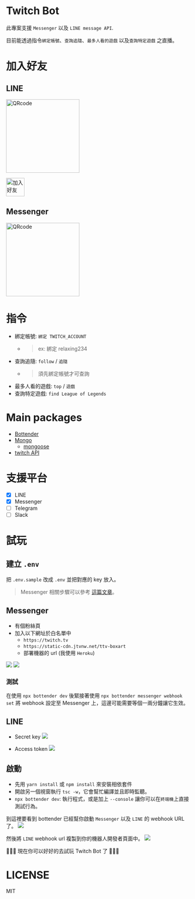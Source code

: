 # Twitch Bot

此專案支援 `Messenger` 以及 `LINE message API`.

目前能透過指令`綁定帳號`、`查詢追隨`、`最多人看的遊戲` 以及`查詢特定遊戲` 之直播。

# 加入好友

## LINE

<img height="200" border="0" alt="QRcode" src="https://i.imgur.com/kRcEhBN.png">

<a href="https://line.me/R/ti/p/%40eae1476b"><img height="50" border="0" alt="加入好友" src="https://scdn.line-apps.com/n/line_add_friends/btn/zh-Hant.png"></a>

## Messenger

<img height="200" border="0" alt="QRcode" src="https://i.imgur.com/93yxeiy.png">

# 指令

- 綁定帳號: `綁定 TWITCH_ACCOUNT`
  - > ex: 綁定 relaxing234
- 查詢追隨: `follow` / `追隨`
  - > 須先綁定帳號才可查詢
- 最多人看的遊戲: `top` / `遊戲`
- 查詢特定遊戲: `find League of Legends`

# Main packages

- [Bottender](https://github.com/Yoctol/bottender)
- [Mongo](https://www.mongodb.com/)
  - [mongoose](https://mongoosejs.com/)
- [twitch API](https://d-fischer.github.io/twitch/docs/basic-usage/getting-started.html)

# 支援平台

- [x] LINE
- [x] Messenger
- [ ] Telegram
- [ ] Slack

# 試玩

## 建立 `.env`

把 `.env.sample` 改成 `.env` 並把對應的 key 放入。

> Messenger 相關步驟可以參考 [這篇文章](https://ithelp.ithome.com.tw/articles/10218682)。

## Messenger

- 有個粉絲頁
- 加入以下網址於白名單中
  - `https://twitch.tv`
  - `https://static-cdn.jtvnw.net/ttv-boxart`
  - 部署機器的 url (我使用 `Heroku`)

![](https://i.imgur.com/dtj3zKO.png)
![](https://i.imgur.com/KEtSop6.png)

### 測試

在使用 `npx bottender dev` 後緊接著使用 `npx bottender messenger webhook set` 將 webhook 設定至 Messenger 上，這邊可能需要等個一兩分鐘讓它生效。

## LINE

- Secret key
  ![](https://i.imgur.com/mwLCBIe.png)

- Access token
  ![](https://i.imgur.com/7hVHm3c.png)

## 啟動

- 先用 `yarn install` 或 `npm install` 來安裝相依套件
- 開啟另一個視窗執行 `tsc -w`，它會幫忙編譯並且即時監聽。
- `npx bottender dev`: 執行程式，或是加上 `--console` 讓你可以在`終端機`上直接測試行為。

到這裡要看到 bottender 已經幫你啟動 `Messenger` 以及 `LINE` 的 webhook URL 了。
![](https://i.imgur.com/p3z2fCp.png)

然後將 `LINE` webhook url 複製到你的機器人開發者頁面中。
![](https://i.imgur.com/KEpPgxK.png)

👾👾👾 現在你可以好好的去試玩 Twitch Bot 了 🎉🎉🎉

# LICENSE

MIT
